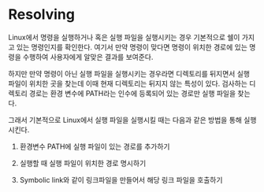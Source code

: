 # Resolving
  
Linux에서 명령을 실행하거나 혹은 실행 파일을 실행시키는 경우 기본적으로 쉘이 가지고 있는 명령인지를 확인한다. 여기서 만약 명령이 맞다면 명령이 위치한 경로에 있는 명령을 수행하여 사용자에게 알맞은 결과를 보여준다.  
  
하지만 만약 명령이 아닌 실행 파일을 실행시키는 경우라면 디렉토리를 뒤지면서 실행 파일이 위치한 곳을 찾는데 이때 현재 디렉토리는 뒤지지 않는 특성이 있다. 검사하는 디렉토리 경로는 환경 변수에 PATH라는 인수에 등록되어 있는 경로만 실행 파일을 찾는다.  
  
그래서 기본적으로 Linux에서 실행 파일을 실행시킬 때는 다음과 같은 방법을 통해 실행시킨다.  
  
1. 환경변수 PATH에 실행 파일이 있는 경로를 추가하기  
  
2. 실행할 때 실행 파일이 위치한 경로 명시하기  
  
3. Symbolic link와 같이 링크파일을 만들어서 해당 링크 파일을 호출하기  
